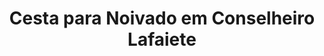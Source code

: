 ---
title: "Cesta para Noivado em Conselheiro Lafaiete"
description: "Comemore o noivado com uma cesta única em Conselheiro Lafaiete. Uma opção romântica e sofisticada para marcar esse momento especial."
layout: "home.html"
permalink: "/cesta-para-noivado-em-conselheiro-lafaiete/"
---
